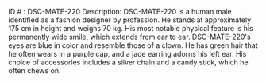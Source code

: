 ID # : DSC-MATE-220
Description: DSC-MATE-220 is a human male identified as a fashion designer by profession. He stands at approximately 175 cm in height and weighs 70 kg. His most notable physical feature is his permanently wide smile, which extends from ear to ear. DSC-MATE-220's eyes are blue in color and resemble those of a clown. He has green hair that he often wears in a purple cap, and a jade earring adorns his left ear. His choice of accessories includes a silver chain and a candy stick, which he often chews on.
